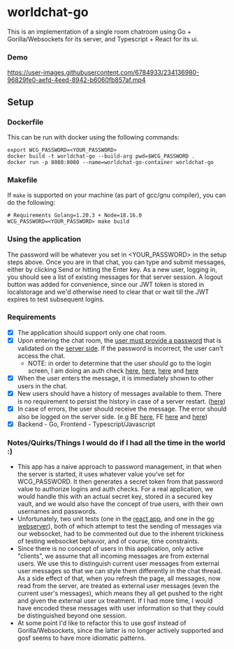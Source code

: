 # worldchat-go

This is an implementation of a single room chatroom using Go + Gorilla/Websockets for its server, and Typescript + React for its ui.

### Demo
https://user-images.githubusercontent.com/6784933/234136980-96829fe0-aefd-4eed-8942-b6060fb857af.mp4

## Setup

### Dockerfile
This can be run with docker using the following commands:
```
export WCG_PASSWORD=<YOUR_PASSWORD>
docker build -t worldchat-go --build-arg pwd=$WCG_PASSWORD .
docker run -p 8080:8080 --name=worldchat-go-container worldchat-go
```

### Makefile
If `make` is supported on your machine (as part of gcc/gnu compiler), you can do the following:
```
# Requirements Golang=1.20.3 + Node=18.16.0
WCG_PASSWORD=<YOUR_PASSWORD> make build
```

### Using the application
The password will be whatever you set in <YOUR_PASSWORD> in the setup steps above. Once you are in that chat, you can type and submit messages, either by clicking Send or hitting the Enter key. As a new user, logging in, you should see a list of existing messages for that server session. A logout button was added for convenience, since our JWT token is stored in localstorage and we'd otherwise need to clear that or wait till the JWT expires to test subsequent logins.

### Requirements

- [x] The application should support only one chat room.
- [x] Upon entering the chat room, the [user must provide a password](https://github.com/mattrwh-pC506/worldchat-go/blob/main/chat-ui/src/routes/Login.test.tsx) that is validated on the [server side](https://github.com/mattrwh-pC506/worldchat-go/blob/main/chat-server/handlers/login_handler.go). If the password is incorrect, the user can't access the chat.
    - NOTE: in order to determine that the user _should_ go to the login screen, I am doing an auth check [here](https://github.com/mattrwh-pC506/worldchat-go/blob/main/chat-ui/src/routes/App.tsx#L6), [here](https://github.com/mattrwh-pC506/worldchat-go/blob/main/chat-ui/src/routes/router.tsx#L27), [here](https://github.com/mattrwh-pC506/worldchat-go/blob/main/chat-ui/src/auth.ts#L3) and [here](https://github.com/mattrwh-pC506/worldchat-go/blob/main/chat-server/handlers/auth_handler.go#L1)
- [x] When the user enters the message, it is immediately shown to other users in the chat.
- [x] New users should have a history of messages available to them. There is no requirement to persist the history in case of a server restart. ([here](https://github.com/mattrwh-pC506/worldchat-go/blob/main/chat-server/handlers/room.go#L63))
- [x] In case of errors, the user should receive the message. The error should also be logged on the server side. (e.g BE [here](https://github.com/mattrwh-pC506/worldchat-go/blob/main/chat-server/handlers/chat_handler.go#L58), FE [here](https://github.com/mattrwh-pC506/worldchat-go/blob/main/chat-ui/src/routes/Chat.tsx#L70) and [here](https://github.com/mattrwh-pC506/worldchat-go/blob/main/chat-ui/src/components/MessageList.tsx#L128))
- [x] Backend - Go, Frontend - Typescript/Javascript

### Notes/Quirks/Things I would do if I had all the time in the world :)
- This app has a naive approach to password management, in that when the server is started, it uses whatever value you've set for WCG_PASSWORD. It then generates a secret token from that password value to authorize logins and auth checks. For a real application, we would handle this with an actual secret key, stored in a secured key vault, and we would also have the concept of true users, with their own usernames and passwords.
- Unfortunately, two unit tests (one in the [react app](https://github.com/mattrwh-pC506/worldchat-go/blob/main/chat-ui/src/routes/Chat.test.tsx#L41), and one in the [go webserver](https://github.com/mattrwh-pC506/worldchat-go/blob/main/chat-server/tests/chat_handler_test.go#L32)), both of which attempt to test the sending of messages via our websocket, had to be commented out due to the inherent trickiness of testing websocket behavior, and of course, time constraints.
- Since there is no concept of users in this application, only active "clients", we assume that all incoming messages are from external users. We use this to distinguish current user messages from external user messages so that we can style them differently in the chat thread. As a side effect of that, when you refresh the page, all messages, now read from the server, are treated as external user messages (even the current user's messages), which means they all get pushed to the right and given the external user ux treatment. If I had more time, I would have encoded these messages with user information so that they could be distinguished beyond one session.
- At some point I'd like to refactor this to use gosf instead of Gorilla/Websockets, since the latter is no longer actively supported and gosf seems to have more idiomatic patterns.
